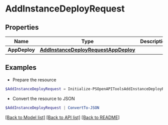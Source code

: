# AddInstanceDeployRequest
## Properties

Name | Type | Description | Notes
------------ | ------------- | ------------- | -------------
**AppDeploy** | [**AddInstanceDeployRequestAppDeploy**](AddInstanceDeployRequestAppDeploy.md) |  | [optional] 

## Examples

- Prepare the resource
```powershell
$AddInstanceDeployRequest = Initialize-PSOpenAPIToolsAddInstanceDeployRequest  -AppDeploy null
```

- Convert the resource to JSON
```powershell
$AddInstanceDeployRequest | ConvertTo-JSON
```

[[Back to Model list]](../README.md#documentation-for-models) [[Back to API list]](../README.md#documentation-for-api-endpoints) [[Back to README]](../README.md)

